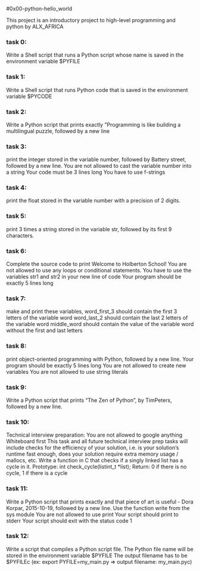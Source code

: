 #0x00-python-hello_world

This project is an introductory project to high-level programming and python by ALX_AFRICA

### task 0:
Write a Shell script that runs a Python script whose name is saved in the environment variable $PYFILE

### task 1:
Write a Shell script that runs Python code that is saved in the environment variable $PYCODE

### task 2:
Write a Python script that prints exactly "Programming is like building a multilingual puzzle, followed by a new line

### task 3:
print the integer stored in the variable number, followed by Battery street, followed by a new line.
You are not allowed to cast the variable number into a string
Your code must be 3 lines long
You have to use f-strings

### task 4:
print the float stored in the variable number with a precision of 2 digits.

### task 5:
print 3 times a string stored in the variable str, followed by its first 9 characters.

### task 6:
Complete the source code to print Welcome to Holberton School!
You are not allowed to use any loops or conditional statements.
You have to use the variables str1 and str2 in your new line of code
Your program should be exactly 5 lines long

### task 7:
make and print these variables,
word_first_3 should contain the first 3 letters of the variable word
word_last_2 should contain the last 2 letters of the variable word
middle_word should contain the value of the variable word without the first and last letters

### task 8:
print object-oriented programming with Python, followed by a new line.
Your program should be exactly 5 lines long
You are not allowed to create new variables
You are not allowed to use string literals

### task 9:
Write a Python script that prints “The Zen of Python”, by TimPeters, followed by a new line.

### task 10:
Technical interview preparation:
You are not allowed to google anything
Whiteboard first
This task and all future technical interview prep tasks will include checks for the efficiency of your solution, i.e. is your solution’s runtime fast enough, does your solution require extra memory usage / mallocs, etc.
Write a function in C that checks if a singly linked list has a cycle in it.
Prototype: int check_cycle(listint_t *list);
Return: 0 if there is no cycle, 1 if there is a cycle

### task 11:
Write a Python script that prints exactly and that piece of art is useful - Dora Korpar, 2015-10-19, followed by a new line.
Use the function write from the sys module
You are not allowed to use print
Your script should print to stderr
Your script should exit with the status code 1

### task 12:
Write a script that compiles a Python script file.
The Python file name will be stored in the environment variable $PYFILE
The output filename has to be $PYFILEc (ex: export PYFILE=my_main.py => output filename: my_main.pyc)
